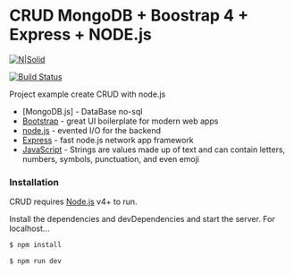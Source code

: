 # CRUD MongoDB + Boostrap 4 + Express + NODE.js

[![N|Solid](https://codemoto.io/wp-content/themes/cloudhost/library/images/node-express-mongo.png)](https://codemoto.io/wp-content/themes/cloudhost/library/images/node-express-mongo.png)

[![Build Status](https://travis-ci.org/joemccann/dillinger.svg?branch=master)](https://travis-ci.org/joemccann/dillinger)

Project example create CRUD with node.js

* [MongoDB.js] - DataBase no-sql 
* [Bootstrap] - great UI boilerplate for modern web apps
* [node.js] - evented I/O for the backend
* [Express] - fast node.js network app framework
* [JavaScript] - Strings are values made up of text and can contain letters, numbers, symbols, punctuation, and even emoji

### Installation

CRUD requires [Node.js](https://nodejs.org/) v4+ to run.

Install the dependencies and devDependencies and start the server.
For localhost...
```sh
$ npm install

$ npm run dev
```
   [node.js]: <http://nodejs.org>
   [JavaScript]: <https://www.javascript.com/>
   [express]: <http://expressjs.com>
   [Bootstrap]: <https://getbootstrap.com/>
   [MongoDB]: <https://www.mongodb.com/es>